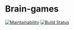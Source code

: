 # Brain-games
[![Maintainability](https://api.codeclimate.com/v1/badges/a99a88d28ad37a79dbf6/maintainability)](https://codeclimate.com/github/codeclimate/codeclimate/maintainability)
[![Build Status](https://travis-ci.org/hateinternet/project-lvl1-s486.svg?branch=master)](https://travis-ci.org/hateinternet/project-lvl1-s486)